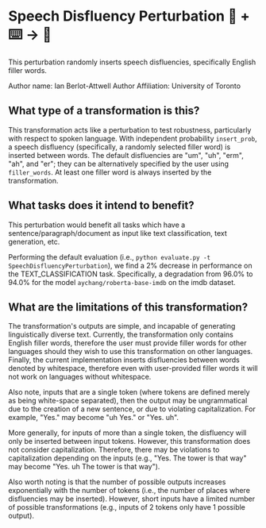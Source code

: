 # Speech Disfluency Perturbation 🦎  + ⌨️ → 🐍
This perturbation randomly inserts speech disfluencies, specifically English filler words.

Author name: Ian Berlot-Attwell
Author Affiliation: University of Toronto

## What type of a transformation is this?
This transformation acts like a perturbation to test robustness,
particularly with respect to spoken language. With independent probability `insert_prob`, a
speech disfluency (specifically, a randomly selected filler word)
is inserted between words. The default disfluencies are
"um", "uh", "erm", "ah", and "er"; they can be alternatively specified
by the user using `filler_words`. At least one filler word is always
inserted by the transformation.

## What tasks does it intend to benefit?
This perturbation would benefit all tasks which have a sentence/paragraph/document as input like text classification,
text generation, etc.

Performing the default evaluation (i.e., `python evaluate.py -t SpeechDisfluencyPerturbation`),
 we find a 2% decrease in performance on the TEXT_CLASSIFICATION task.
Specifically, a degradation from 96.0% to 94.0% for the model `aychang/roberta-base-imdb`
on the imdb dataset.

## What are the limitations of this transformation?
The transformation's outputs are simple, and incapable of
 generating linguistically diverse text. Currently, the transformation
only contains English filler words, therefore the user must provide
filler words for other languages should they wish to use this transformation
on other languages. Finally, the current implementation
inserts disfluencies between words denoted by whitespace, therefore even with
user-provided filler words it will not work on languages without whitespace.

Also note, inputs that are a single token (where tokens are defined
merely as being white-space separated), then the output may be ungrammatical due
to the creation of a new sentence, or due to violating capitalization. For
example, "Yes." may become "uh Yes." or "Yes. uh".

More generally, for inputs of more than a single token, the disfluency will only
be inserted between input tokens. However, this transformation does not consider
capitalization. Therefore, there may be violations to capitalization depending
on the inputs (e.g., "Yes. The tower is that way" may become "Yes. uh The tower
is that way").

Also worth noting is that the
number of possible outputs increases exponentially with the
number of tokens (i.e., the number of places where disfluencies may be
inserted). However, short inputs have a limited number of possible transformations
(e.g., inputs of 2 tokens only have 1 possible output).
